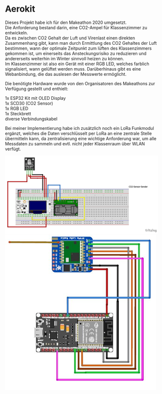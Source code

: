 # Aerokit

Dieses Projekt habe ich für den Makeathon 2020 umgesetzt.<br />
Die Anforderung bestand darin, eine CO2-Ampel für Klassenzimmer zu entwickeln.<br />
Da es zwischen CO2 Gehalt der Luft und Virenlast einen direkten Zusammenhang gibt, kann man durch Ermittlung des CO2 Gehaltes der Luft bestimmen, wann der optimale Zeitpunkt zum lüften des Klassenzimmers gekommen ist, um einerseits das Ansteckungsrisiko zu reduzieren und andererseits weiterhin im Winter sinnvoll heizen zu können.<br />
Im Klassenzimmer ist also ein Gerät mit einer RGB LED, welches farblich signalisiert, wann gelüftet werden muss. Darüberhinaus gibt es eine Webanbindung, die das auslesen der Messwerte ermöglicht.<br />

Die benötigte Hardware wurde von den Organisatoren des Makeathons zur Verfügung gestellt und enthielt:<br />

1x ESP32 Kit mit OLED Display<br />
1x SCD30 (CO2 Sensor)<br />
1x RGB LED<br />
1x Steckbrett<br />
diverse Verbindungskabel<br />

Bei meiner Implementierung habe ich zusätzlich noch ein LoRa Funkmodul ergänzt, welches die Daten verschlüsselt per LoRa an eine zentrale Stelle übermitteln kann, da zentralisierung eine wichtige Anforderung war, um alle Messdaten zu sammeln und evtl. nicht jeder Klassenraum über WLAN verfügt.<br />

![CO2-Ampel](https://github.com/kyouma-mad-scientisto/Aerokit/blob/main/CO2-Ampel.png)
![LoRa Empfänger](https://github.com/kyouma-mad-scientisto/Aerokit/blob/main/CO2-Empf%C3%A4nger.JPG)
